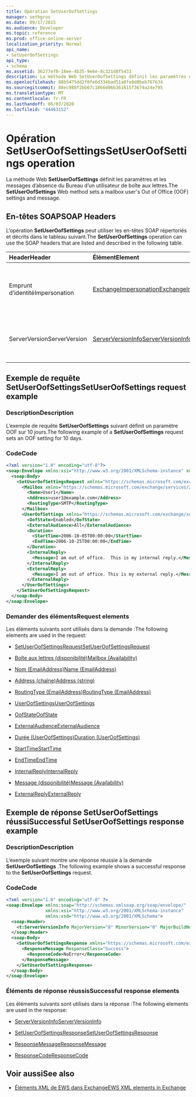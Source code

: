 ```yaml
---
title: Opération SetUserOofSettings
manager: sethgros
ms.date: 09/17/2015
ms.audience: Developer
ms.topic: reference
ms.prod: office-online-server
localization_priority: Normal
api_name:
- SetUserOofSettings
api_type:
- schema
ms.assetid: 36277ef0-18ee-4b35-9e6e-8c321d8f5433
description: La méthode Web SetUserOofSettings définit les paramètres et les messages d’absence du Bureau d’un utilisateur de boîte aux lettres.
ms.openlocfilehash: 88b5475dd2f0fe6d334bad51a0fe8d0beb767634
ms.sourcegitcommit: 88ec988f2bb67c1866d06b361615f3674a24e795
ms.translationtype: MT
ms.contentlocale: fr-FR
ms.lasthandoff: 06/03/2020
ms.locfileid: "44463152"
---
```

# <a name="setuseroofsettings-operation"></a><span data-ttu-id="ce33d-103">Opération SetUserOofSettings</span><span class="sxs-lookup"><span data-stu-id="ce33d-103">SetUserOofSettings operation</span></span>

<span data-ttu-id="ce33d-104">La méthode Web **SetUserOofSettings** définit les paramètres et les messages d’absence du Bureau d’un utilisateur de boîte aux lettres.</span><span class="sxs-lookup"><span data-stu-id="ce33d-104">The **SetUserOofSettings** Web method sets a mailbox user's Out of Office (OOF) settings and message.</span></span> 
  
## <a name="soap-headers"></a><span data-ttu-id="ce33d-105">En-têtes SOAP</span><span class="sxs-lookup"><span data-stu-id="ce33d-105">SOAP Headers</span></span>

<span data-ttu-id="ce33d-106">L’opération **SetUserOofSettings** peut utiliser les en-têtes SOAP répertoriés et décrits dans le tableau suivant.</span><span class="sxs-lookup"><span data-stu-id="ce33d-106">The **SetUserOofSettings** operation can use the SOAP headers that are listed and described in the following table.</span></span> 
  
|<span data-ttu-id="ce33d-107">**Header**</span><span class="sxs-lookup"><span data-stu-id="ce33d-107">**Header**</span></span>|<span data-ttu-id="ce33d-108">**Élément**</span><span class="sxs-lookup"><span data-stu-id="ce33d-108">**Element**</span></span>|<span data-ttu-id="ce33d-109">**Description**</span><span class="sxs-lookup"><span data-stu-id="ce33d-109">**Description**</span></span>|
|:-----|:-----|:-----|
|<span data-ttu-id="ce33d-110">Emprunt d’identité</span><span class="sxs-lookup"><span data-stu-id="ce33d-110">Impersonation</span></span>  <br/> |[<span data-ttu-id="ce33d-111">ExchangeImpersonation</span><span class="sxs-lookup"><span data-stu-id="ce33d-111">ExchangeImpersonation</span></span>](exchangeimpersonation.md) <br/> |<span data-ttu-id="ce33d-112">Identifie l’utilisateur qui emprunte l’identité de l’application cliente.</span><span class="sxs-lookup"><span data-stu-id="ce33d-112">Identifies the user whom the client application is impersonating.</span></span>  <br/> |
|<span data-ttu-id="ce33d-113">ServerVersion</span><span class="sxs-lookup"><span data-stu-id="ce33d-113">ServerVersion</span></span>  <br/> |[<span data-ttu-id="ce33d-114">ServerVersionInfo</span><span class="sxs-lookup"><span data-stu-id="ce33d-114">ServerVersionInfo</span></span>](serverversioninfo.md) <br/> |<span data-ttu-id="ce33d-115">Identifie la version du serveur qui a répondu à la demande.</span><span class="sxs-lookup"><span data-stu-id="ce33d-115">Identifies the version of the server that responded to the request.</span></span>  <br/> |
   
## <a name="setuseroofsettings-request-example"></a><span data-ttu-id="ce33d-116">Exemple de requête SetUserOofSettings</span><span class="sxs-lookup"><span data-stu-id="ce33d-116">SetUserOofSettings request example</span></span>

### <a name="description"></a><span data-ttu-id="ce33d-117">Description</span><span class="sxs-lookup"><span data-stu-id="ce33d-117">Description</span></span>

<span data-ttu-id="ce33d-118">L’exemple de requête **SetUserOofSettings** suivant définit un paramètre OOF sur 10 jours.</span><span class="sxs-lookup"><span data-stu-id="ce33d-118">The following example of a **SetUserOofSettings** request sets an OOF setting for 10 days.</span></span> 
  
### <a name="code"></a><span data-ttu-id="ce33d-119">Code</span><span class="sxs-lookup"><span data-stu-id="ce33d-119">Code</span></span>

```XML
<?xml version="1.0" encoding="utf-8"?>
<soap:Envelope xmlns:xsi="http://www.w3.org/2001/XMLSchema-instance" xmlns:xsd="http://www.w3.org/2001/XMLSchema" xmlns:soap="http://schemas.xmlsoap.org/soap/envelope/">
  <soap:Body>
    <SetUserOofSettingsRequest xmlns="https://schemas.microsoft.com/exchange/services/2006/messages">
      <Mailbox xmlns="https://schemas.microsoft.com/exchange/services/2006/types">
        <Name>User1</Name>
        <Address>user1@example.com</Address>
        <RoutingType>SMTP</RoutingType>
      </Mailbox>
      <UserOofSettings xmlns="https://schemas.microsoft.com/exchange/services/2006/types">
        <OofState>Enabled</OofState>
        <ExternalAudience>All</ExternalAudience>
        <Duration>
          <StartTime>2006-10-05T00:00:00</StartTime>
          <EndTime>2006-10-25T00:00:00</EndTime>
        </Duration>
        <InternalReply>
          <Message>I am out of office.  This is my internal reply.</Message>
        </InternalReply>
        <ExternalReply>
          <Message>I am out of office. This is my external reply.</Message>
        </ExternalReply>
      </UserOofSettings>
    </SetUserOofSettingsRequest>
  </soap:Body>
</soap:Envelope>
```

### <a name="request-elements"></a><span data-ttu-id="ce33d-120">Demander des éléments</span><span class="sxs-lookup"><span data-stu-id="ce33d-120">Request elements</span></span>

<span data-ttu-id="ce33d-121">Les éléments suivants sont utilisés dans la demande :</span><span class="sxs-lookup"><span data-stu-id="ce33d-121">The following elements are used in the request:</span></span>
  
- [<span data-ttu-id="ce33d-122">SetUserOofSettingsRequest</span><span class="sxs-lookup"><span data-stu-id="ce33d-122">SetUserOofSettingsRequest</span></span>](setuseroofsettingsrequest.md)
    
- [<span data-ttu-id="ce33d-123">Boîte aux lettres (disponibilité)</span><span class="sxs-lookup"><span data-stu-id="ce33d-123">Mailbox (Availability)</span></span>](mailbox-availability.md)
    
- [<span data-ttu-id="ce33d-124">Nom (EmailAddress)</span><span class="sxs-lookup"><span data-stu-id="ce33d-124">Name (EmailAddress)</span></span>](name-emailaddress.md)
    
- [<span data-ttu-id="ce33d-125">Address (chaîne)</span><span class="sxs-lookup"><span data-stu-id="ce33d-125">Address (string)</span></span>](address-string.md)
    
- [<span data-ttu-id="ce33d-126">RoutingType (EmailAddress)</span><span class="sxs-lookup"><span data-stu-id="ce33d-126">RoutingType (EmailAddress)</span></span>](routingtype-emailaddress.md)
    
- [<span data-ttu-id="ce33d-127">UserOofSettings</span><span class="sxs-lookup"><span data-stu-id="ce33d-127">UserOofSettings</span></span>](useroofsettings.md)
    
- [<span data-ttu-id="ce33d-128">OofState</span><span class="sxs-lookup"><span data-stu-id="ce33d-128">OofState</span></span>](oofstate.md)
    
- [<span data-ttu-id="ce33d-129">ExternalAudience</span><span class="sxs-lookup"><span data-stu-id="ce33d-129">ExternalAudience</span></span>](externalaudience.md)
    
- [<span data-ttu-id="ce33d-130">Durée (UserOofSettings)</span><span class="sxs-lookup"><span data-stu-id="ce33d-130">Duration (UserOofSettings)</span></span>](duration-useroofsettings.md)
    
- [<span data-ttu-id="ce33d-131">StartTime</span><span class="sxs-lookup"><span data-stu-id="ce33d-131">StartTime</span></span>](starttime.md)
    
- [<span data-ttu-id="ce33d-132">EndTime</span><span class="sxs-lookup"><span data-stu-id="ce33d-132">EndTime</span></span>](endtime.md)
    
- [<span data-ttu-id="ce33d-133">InternalReply</span><span class="sxs-lookup"><span data-stu-id="ce33d-133">InternalReply</span></span>](internalreply.md)
    
- [<span data-ttu-id="ce33d-134">Message (disponibilité)</span><span class="sxs-lookup"><span data-stu-id="ce33d-134">Message (Availability)</span></span>](message-availability.md)
    
- [<span data-ttu-id="ce33d-135">ExternalReply</span><span class="sxs-lookup"><span data-stu-id="ce33d-135">ExternalReply</span></span>](externalreply.md)
    
## <a name="successful-setuseroofsettings-response-example"></a><span data-ttu-id="ce33d-136">Exemple de réponse SetUserOofSettings réussi</span><span class="sxs-lookup"><span data-stu-id="ce33d-136">Successful SetUserOofSettings response example</span></span>

### <a name="description"></a><span data-ttu-id="ce33d-137">Description</span><span class="sxs-lookup"><span data-stu-id="ce33d-137">Description</span></span>

<span data-ttu-id="ce33d-138">L’exemple suivant montre une réponse réussie à la demande **SetUserOofSettings** .</span><span class="sxs-lookup"><span data-stu-id="ce33d-138">The following example shows a successful response to the **SetUserOofSettings** request.</span></span> 
  
### <a name="code"></a><span data-ttu-id="ce33d-139">Code</span><span class="sxs-lookup"><span data-stu-id="ce33d-139">Code</span></span>

```XML
<?xml version="1.0" encoding="utf-8" ?> 
<soap:Envelope xmlns:soap="http://schemas.xmlsoap.org/soap/envelope/"
               xmlns:xsi="http://www.w3.org/2001/XMLSchema-instance"
               xmlns:xsd="http://www.w3.org/2001/XMLSchema">
  <soap:Header>
    <t:ServerVersionInfo MajorVersion="8" MinorVersion="0" MajorBuildNumber="685" MinorBuildNumber="8" xmlns:t="https://schemas.microsoft.com/exchange/services/2006/types" /> 
  </soap:Header>
  <soap:Body>
    <SetUserOofSettingsResponse xmlns="https://schemas.microsoft.com/exchange/services/2006/messages">
      <ResponseMessage ResponseClass="Success">
        <ResponseCode>NoError</ResponseCode> 
      </ResponseMessage>
    </SetUserOofSettingsResponse>
  </soap:Body>
</soap:Envelope>
```

### <a name="successful-response-elements"></a><span data-ttu-id="ce33d-140">Éléments de réponse réussis</span><span class="sxs-lookup"><span data-stu-id="ce33d-140">Successful response elements</span></span>

<span data-ttu-id="ce33d-141">Les éléments suivants sont utilisés dans la réponse :</span><span class="sxs-lookup"><span data-stu-id="ce33d-141">The following elements are used in the response:</span></span>
  
- [<span data-ttu-id="ce33d-142">ServerVersionInfo</span><span class="sxs-lookup"><span data-stu-id="ce33d-142">ServerVersionInfo</span></span>](serverversioninfo.md)
    
- [<span data-ttu-id="ce33d-143">SetUserOofSettingsResponse</span><span class="sxs-lookup"><span data-stu-id="ce33d-143">SetUserOofSettingsResponse</span></span>](setuseroofsettingsresponse.md)
    
- [<span data-ttu-id="ce33d-144">ResponseMessage</span><span class="sxs-lookup"><span data-stu-id="ce33d-144">ResponseMessage</span></span>](responsemessage.md)
    
- [<span data-ttu-id="ce33d-145">ResponseCode</span><span class="sxs-lookup"><span data-stu-id="ce33d-145">ResponseCode</span></span>](responsecode.md)
    
## <a name="see-also"></a><span data-ttu-id="ce33d-146">Voir aussi</span><span class="sxs-lookup"><span data-stu-id="ce33d-146">See also</span></span>



- [<span data-ttu-id="ce33d-147">Éléments XML de EWS dans Exchange</span><span class="sxs-lookup"><span data-stu-id="ce33d-147">EWS XML elements in Exchange</span></span>](ews-xml-elements-in-exchange.md)

